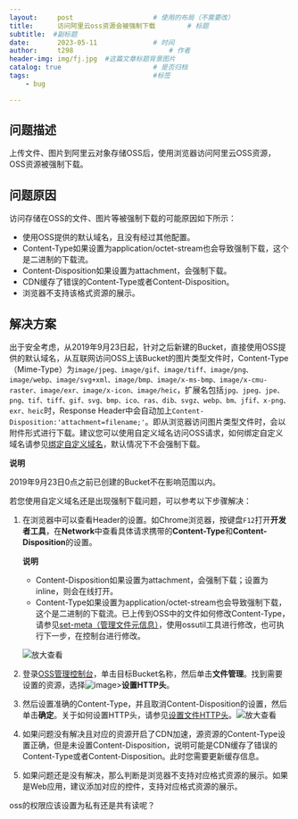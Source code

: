 ```yaml
---
layout:     post   				    # 使用的布局（不需要改）
title:      访问阿里云oss资源会被强制下载		# 标题 
subtitle:  #副标题
date:       2023-05-11				# 时间
author:     t298						# 作者
header-img: img/fj.jpg 	#这篇文章标题背景图片
catalog: true 						# 是否归档
tags:								#标签
    - bug

---
```


## 问题描述

上传文件、图片到阿里云对象存储OSS后，使用浏览器访问阿里云OSS资源，OSS资源被强制下载。

## 问题原因

访问存储在OSS的文件、图片等被强制下载的可能原因如下所示：

- 使用OSS提供的默认域名，且没有经过其他配置。
- Content-Type如果设置为application/octet-stream也会导致强制下载，这个是二进制的下载流。
- Content-Disposition如果设置为attachment，会强制下载。
- CDN缓存了错误的Content-Type或者Content-Disposition。
- 浏览器不支持该格式资源的展示。

## 解决方案

出于安全考虑，从2019年9月23日起，针对之后新建的Bucket，直接使用OSS提供的默认域名，从互联网访问OSS上该Bucket的图片类型文件时，Content-Type（Mime-Type）为`image/jpeg、image/gif、image/tiff、image/png、image/webp、image/svg+xml、image/bmp、image/x-ms-bmp、image/x-cmu-raster、image/exr、image/x-icon、image/heic`，扩展名包括`jpg、jpeg、jpe、png、tif、tiff、gif、svg、bmp、ico、ras、dib、svgz、webp、bm、jfif、x-png、exr、heic`时，Response Header中会自动加上`Content-Disposition:'attachment=filename;'`。即从浏览器访问图片类型文件时，会以附件形式进行下载。建议您可以使用自定义域名访问OSS请求，如何绑定自定义域名请参见[绑定自定义域名](https://help.aliyun.com/document_detail/31902.html)，默认情况下不会强制下载。

**说明**

2019年9月23日0点之前已创建的Bucket不在影响范围以内。

若您使用自定义域名还是出现强制下载问题，可以参考以下步骤解决：

1. 在浏览器中可以查看Header的设置。如Chrome浏览器，按键盘`F12`打开**开发者工具**，在**Network**中查看具体请求携带的**Content-Type**和**Content-Disposition**的设置。

   **说明**

   - Content-Disposition如果设置为attachment，会强制下载；设置为inline，则会在线打开。
   - Content-Type如果设置为application/octet-stream也会导致强制下载，这个是二进制的下载流。已上传到OSS中的文件如何修改Content-Type，请参见[set-meta（管理文件元信息）](https://help.aliyun.com/document_detail/120056.html)，使用ossutil工具进行修改，也可执行下一步，在控制台进行修改。

   ![放大查看](https://help-static-aliyun-doc.aliyuncs.com/assets/img/zh-CN/6229241761/p512406.png)

2. 登录[OSS管理控制台](https://oss.console.aliyun.com/)，单击目标Bucket名称，然后单击**文件管理**。找到需要设置的资源，选择![image](https://help-static-aliyun-doc.aliyuncs.com/assets/img/zh-CN/6229241761/p536590.png)>**设置HTTP头**。

3. 然后设置准确的Content-Type，并且取消Content-Disposition的设置，然后单击**确定**。关于如何设置HTTP头，请参见[设置文件HTTP头](https://help.aliyun.com/document_detail/31913.html)。![放大查看](https://help-static-aliyun-doc.aliyuncs.com/assets/img/zh-CN/6229241761/p512408.png)

4. 如果问题没有解决且对应的资源开启了CDN加速，源资源的Content-Type设置正确，但是未设置Content-Disposition，说明可能是CDN缓存了错误的Content-Type或者Content-Disposition。此时您需要更新缓存信息。

5. 如果问题还是没有解决，那么判断是浏览器不支持对应格式资源的展示。如果是Web应用，建议添加对应的控件，支持对应格式资源的展示。

oss的权限应该设置为私有还是共有读呢？